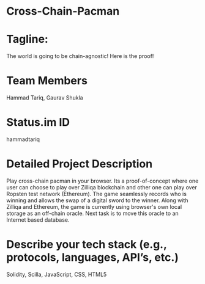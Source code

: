 # Cross-Chain-Pacman

# Tagline:
The world is going to be chain-agnostic! Here is the proof!


# Team Members
Hammad Tariq, Gaurav Shukla


# Status.im ID
hammadtariq


# Detailed Project Description
Play cross-chain pacman in your browser. Its a proof-of-concept where one user can choose to play over Zilliqa blockchain and other one can play over Ropsten test network (Ethereum). The game seamlessly records who is winning and allows the swap of a digital sword to the winner. Along with Zilliqa and Ethereum, the game is currently using browser's own local storage as an off-chain oracle. Next task is to move this oracle to an Internet based database.


# Describe your tech stack (e.g., protocols, languages, API’s, etc.)
Solidity, Scilla, JavaScript, CSS, HTML5

